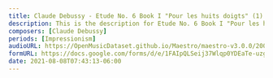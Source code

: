 ```yaml
---
title: Claude Debussy - Etude No. 6 Book I "Pour les huits doigts" (1)
description: This is the description for Etude No. 6 Book I "Pour les huits doigts" by Claude Debussy
composers: [Claude Debussy]
periods: [Impressionism]
audioURL: https://OpenMusicDataset.github.io/Maestro/maestro-v3.0.0/2008/MIDI-Unprocessed_11_R2_2008_01-05_ORIG_MID--AUDIO_11_R2_2008_wav--2.midi
formURL: https://docs.google.com/forms/d/e/1FAIpQLSeij37Wlqp0YDEaTe-uzg05pfPk1dsDm7-0bYhKn_NpoxnrHg/viewform
date: 2021-08-08T07:43:13-06:00
---
```


